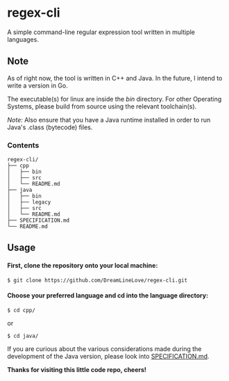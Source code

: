 # regex-cli
A simple command-line regular expression tool written in multiple languages.

## Note
As of right now, the tool is written in C++ and Java.
In the future, I intend to write a version in Go.

The executable(s) for linux are inside the *bin* directory. For other Operating Systems, please build from source using the relevant toolchain(s). 

*Note:* Also ensure that you have a Java runtime installed in order to run Java's .class (bytecode) files.

### Contents
```
regex-cli/
├── cpp
│   ├── bin
│   ├── src
│   └── README.md
├── java
│   ├── bin
│   ├── legacy
│   ├── src
│   └── README.md
├── SPECIFICATION.md
└── README.md
```

## Usage

#### First, clone the repository onto your local machine:
```
$ git clone https://github.com/DreamLineLove/regex-cli.git
```
#### Choose your preferred language and cd into the language directory:
```
$ cd cpp/
```
or
```
$ cd java/
```
If you are curious about the various considerations made during the development of the Java version, please look into <a href="https://github.com/DreamLineLove/regex-cli/blob/main/SPECIFICATION.md">SPECIFICATION.md</a>.

**Thanks for visiting this little code repo, cheers!**
